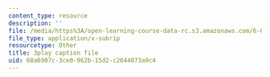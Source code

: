 ```yaml
---
content_type: resource
description: ''
file: /media/https%3A/open-learning-course-data-rc.s3.amazonaws.com/6-004-computation-structures-spring-2017/68a6907c3ce0962b15d2c2644073a9c4_00KTZ7t_rWw.srt
file_type: application/x-subrip
resourcetype: Other
title: 3play caption file
uid: 68a6907c-3ce0-962b-15d2-c2644073a9c4
---
```

